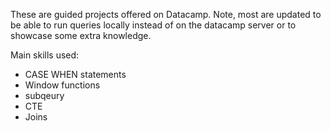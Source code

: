 These are guided projects offered on Datacamp. Note, most are updated to be able to run queries locally instead of on the datacamp server or to showcase some extra knowledge.

Main skills used:
- CASE WHEN statements
- Window functions
- subqeury
- CTE
- Joins
